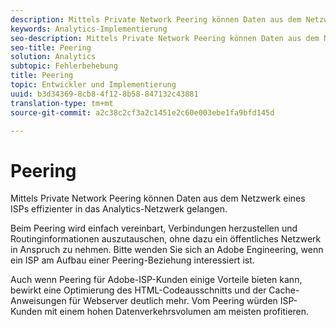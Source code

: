 ```yaml
---
description: Mittels Private Network Peering können Daten aus dem Netzwerk eines ISPs effizienter in das Analytics-Netzwerk gelangen.
keywords: Analytics-Implementierung
seo-description: Mittels Private Network Peering können Daten aus dem Netzwerk eines ISPs effizienter in das Analytics-Netzwerk gelangen.
seo-title: Peering
solution: Analytics
subtopic: Fehlerbehebung
title: Peering
topic: Entwickler und Implementierung
uuid: b3d34369-8cb8-4f12-8b58-847132c43881
translation-type: tm+mt
source-git-commit: a2c38c2cf3a2c1451e2c60e003ebe1fa9bfd145d

---
```



# Peering

Mittels Private Network Peering können Daten aus dem Netzwerk eines ISPs effizienter in das Analytics-Netzwerk gelangen.

Beim Peering wird einfach vereinbart, Verbindungen herzustellen und Routinginformationen auszutauschen, ohne dazu ein öffentliches Netzwerk in Anspruch zu nehmen. Bitte wenden Sie sich an Adobe Engineering, wenn ein ISP am Aufbau einer Peering-Beziehung interessiert ist.

Auch wenn Peering für Adobe-ISP-Kunden einige Vorteile bieten kann, bewirkt eine Optimierung des HTML-Codeausschnitts und der Cache-Anweisungen für Webserver deutlich mehr. Vom Peering würden ISP-Kunden mit einem hohen Datenverkehrsvolumen am meisten profitieren.
